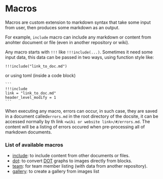 # Macros
Macros are custom extension to markdown syntax that take some input from user, then produces some markdown as an output.

For example, `include` macro can include any markdown or content from anohter document or file (even in another repository or wiki).

Any macro starts with `!!!` like ```!!!include(...)```. Sometimes it need some input data, this data can be passed in two ways, using function style like:

```
!!!include("link_to_doc.md")
```

or using toml (inside a code block)

````
```
!!!include
link = "link_to_doc.md"
header_level_modify = 1
```
````

When executing any macro, errors can occur, in such case, they are saved in a document called`errors.md` in the root directory of the docsite, it can be accessed normally by th link `<wiki or website link>/#/errors.md`. The content will be a listing of errors occured when pre-processing all of markdown documents.


### List of available macros
* [include](include.md): to include content from other documents or files.
* [dot](dot.md): to convert [DOT](https://en.wikipedia.org/wiki/DOT_(graph_description_language)) graphs to images directly from blocks.
* [team](team.md): for team member listing (with data from another repository).
* [gallery](gallery.md): to create a gallery from images list
